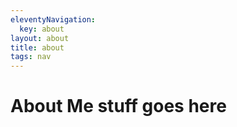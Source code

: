 ```yaml
---
eleventyNavigation:
  key: about
layout: about
title: about
tags: nav
---
```


# About Me stuff goes here
